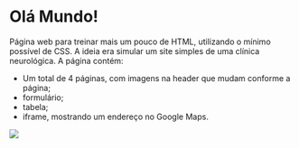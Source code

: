 # Olá Mundo!
Página web para treinar mais um pouco de HTML, utilizando o mínimo possível de CSS. 
A ideia era simular um site simples de uma clínica neurológica. A página contém:

- Um total de 4 páginas, com imagens na header que mudam conforme a página;
- formulário;
- tabela;
- iframe, mostrando um endereço no Google Maps.

<img src='https://i.imgur.com/KTcX1ER.png' />

